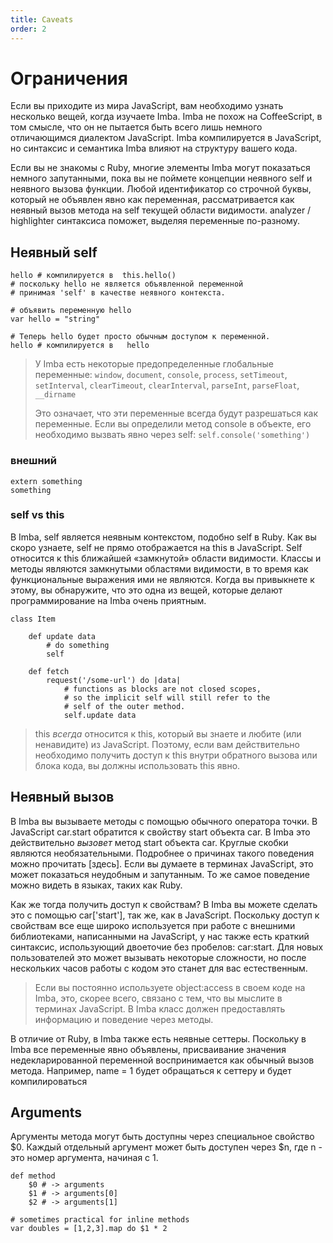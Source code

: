 ```yaml
---
title: Caveats
order: 2
---
```


# Ограничения

Если вы приходите из мира JavaScript, вам необходимо узнать несколько вещей, когда изучаете Imba. Imba не похож на CoffeeScript, в том смысле, что он не пытается быть всего лишь немного отличающимся диалектом JavaScript. Imba компилируется в JavaScript, но синтаксис и семантика Imba влияют на структуру вашего кода.

Если вы не знакомы с Ruby, многие элементы Imba могут показаться немного запутанными, пока вы не поймете концепции неявного self и неявного вызова функции. Любой идентификатор со строчной буквы, который не объявлен явно как переменная, рассматривается как неявный вызов метода на self текущей области видимости. analyzer / highlighter синтаксиса поможет, выделяя переменные по-разному.


## Неявный self

```imba
hello # компилируется в  this.hello()
# поскольку hello не является объявленной переменной
# принимая 'self' в качестве неявного контекста.
```

```imba
# объявить переменную hello
var hello = "string"

# Теперь hello будет просто обычным доступом к переменной.
hello # компилируется в   hello
```

> У Imba есть некоторые предопределенные глобальные переменные: `window`, `document`, `console`, `process`, `setTimeout`, `setInterval`, `clearTimeout`, `clearInterval`, `parseInt`, `parseFloat`, `__dirname`
> 
> Это означает, что эти переменные всегда будут разрешаться как переменные. Если вы определили метод console в объекте, его необходимо вызвать явно через self: `self.console('something')`  

### внешний

```imba
extern something
something
```

### self vs this

В Imba, self является неявным контекстом, подобно self в Ruby. Как вы скоро узнаете, self не прямо отображается на this в JavaScript. Self относится к this ближайшей «замкнутой» области видимости. Классы и методы являются замкнутыми областями видимости, в то время как функциональные выражения ими не являются. Когда вы привыкнете к этому, вы обнаружите, что это одна из вещей, которые делают программирование на Imba очень приятным.

```imba
class Item

    def update data
        # do something
        self

    def fetch
        request('/some-url') do |data|
            # functions as blocks are not closed scopes,
            # so the implicit self will still refer to the
            # self of the outer method.
            self.update data

```

> this *всегда* относится к this, который вы знаете и любите (или ненавидите) из JavaScript. Поэтому, если вам действительно необходимо получить доступ к this внутри обратного вызова или блока кода, вы должны использовать this явно.

## Неявный вызов

В Imba вы вызываете методы с помощью обычного оператора точки. В JavaScript car.start обратится к свойству start объекта car. В Imba это действительно *вызовет* метод start объекта car. Круглые скобки являются необязательными. Подробнее о причинах такого поведения можно прочитать [здесь]. Если вы думаете в терминах JavaScript, это может показаться неудобным и запутанным. То же самое поведение можно видеть в языках, таких как Ruby.

Как же тогда получить доступ к свойствам? В Imba вы можете сделать это с помощью car['start'], так же, как в JavaScript. Поскольку доступ к свойствам все еще широко используется при работе с внешними библиотеками, написанными на JavaScript, у нас также есть краткий синтаксис, использующий двоеточие без пробелов: car:start. Для новых пользователей это может вызывать некоторые сложности, но после нескольких часов работы с кодом это станет для вас естественным.

> Если вы постоянно используете object:access в своем коде на Imba, это, скорее всего, связано с тем, что вы мыслите в терминах JavaScript. В Imba класс должен предоставлять информацию и поведение через методы.

В отличие от Ruby, в Imba также есть неявные сеттеры. Поскольку в Imba все переменные явно объявлены, присваивание значения недекларированной переменной воспринимается как обычный вызов метода. Например, name = 1 будет обращаться к сеттеру и будет компилироваться


## Arguments

Аргументы метода могут быть доступны через специальное свойство $0. Каждый отдельный аргумент может быть доступен через $n, где n - это номер аргумента, начиная с 1.

```imba
def method
    $0 # -> arguments
    $1 # -> arguments[0]
    $2 # -> arguments[1]

# sometimes practical for inline methods
var doubles = [1,2,3].map do $1 * 2
```


